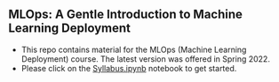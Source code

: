 
## MLOps: A Gentle Introduction to Machine Learning Deployment

 - This repo contains material for the MLOps (Machine Learning Deployment) course. The latest version was offered in Spring 2022.
 - Please click on the [Syllabus.ipynb](https://github.com/thejat/mlops-notebooks/blob/master/Syllabus.ipynb) notebook to get started.